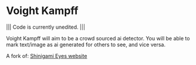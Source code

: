 # Voight Kampff

||| Code is currently unedited. |||

Voight Kampff will aim to be a crowd sourced ai detector. You will be able to mark text/image as ai generated for others to see, and vice versa.  

A fork of: [Shinigami Eyes website](https://shinigami-eyes.github.io/)
